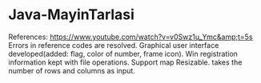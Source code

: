 # Java-MayinTarlasi
References: https://www.youtube.com/watch?v=v0Swz1u_Ymc&amp;t=5s
Errors in reference codes are resolved.
Graphical user interface developed(added: flag, color of number, frame icon).
Win registration information kept with file operations.
Support map Resizable.
takes the number of rows and columns as input.
